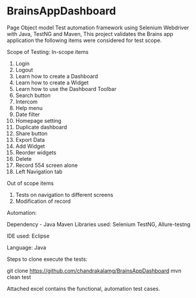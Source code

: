 # BrainsAppDashboard

Page Object model Test automation framework using Selenium Webdriver with Java, TestNG and Maven, This project validates the Brains app application the following items were considered for test scope.

Scope of Testing: In-scope items
1.	Login
2.	Logout
3.	Learn how to create a Dashboard
4.	Learn how to create a Widget
5.	Learn how to use the Dashboard Toolbar
6.	Search button
7.	Intercom
8.	Help menu
9.	Date filter
10.	Homepage setting
11.	Duplicate dashboard
12.	Share button
13.	Export Data
14.	Add Widget
15.	Reorder widgets
16.	Delete
17.	Record 554 screen alone
18.	Left Navigation tab

Out of scope items
1.	Tests on navigation to different screens
2.	Modification of record

Automation:

Dependency - Java Maven
Libraries used: Selenium TestNG, Allure-testng

IDE used: Eclipse

Language: Java

Steps to clone execute the tests:

git clone https://github.com/chandrakalamg/BrainsAppDashboard
mvn clean test

Attached excel contains the functional, automation test cases.

